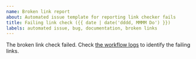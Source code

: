 ```yaml
---
name: Broken link report
about: Automated issue template for reporting link checker fails
title: Failing link check ({{ date | date('dddd, MMMM Do') }})
labels: automated issue, bug, documentation, broken links
---
```


The broken link check failed. Check [the workflow logs](https://https://github.com/keptn-sandbox/new-keptn-docs-engine/actions/workflows/daily-link-checker.yaml) to identify the failing links.
